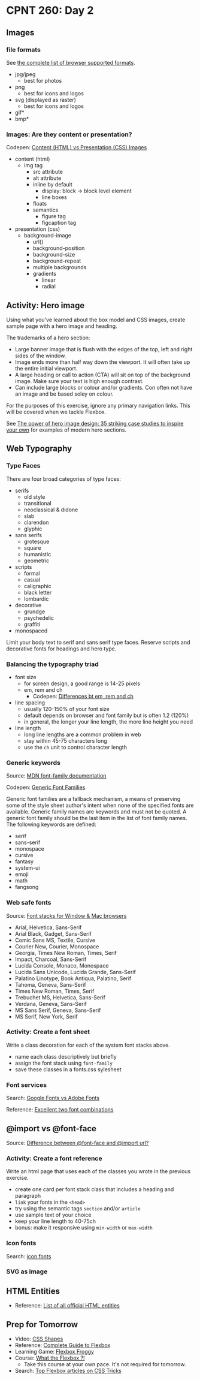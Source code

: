 # CPNT 260: Day 2
## Images
### file formats 
See [the complete list of browser supported formats](https://en.wikipedia.org/wiki/Comparison_of_web_browsers#Image_format_support).
- jpg/jpeg
  - best for photos
- png
  - best for icons and logos
- svg (displayed as raster)
  - best for icons and logos
- gif*
- bmp*

### Images: Are they content or presentation?
Codepen: [Content (HTML) vs Presentation (CSS) Images](https://codepen.io/acidtone/pen/LYEJQBo)
- content (html)
  - img tag
    - src attribute
    - alt attribute
    - inline by default
      - display: block -> block level element
      - line boxes
    - floats
    - semantics
      - figure tag
      - figcaption tag
- presentation (css)
  - background-image
    - url()
    - background-position
    - background-size
    - background-repeat
    - multiple backgrounds
    - gradients
      - linear
      - radial

## Activity: Hero image
Using what you've learned about the box model and CSS images, create sample page with a hero image and heading. 

The trademarks of a hero section:
- Large banner image that is flush with the edges of the top, left and right sides of the window.
- Image ends more than half way down the viewport. It will often take up the entire initial viewport.
- A large heading or call to action (CTA) will sit on top of the background image. Make sure your text is high enough contrast.
- Can include large blocks or colour and/or gradients. Con often not have an image and be based soley on colour.

For the purposes of this exercise, ignore any primary navigation links. This will be covered when we tackle Flexbox.

See [The power of hero image design: 35 striking case studies to inspire your own](https://www.canva.com/learn/hero-images/) for examples of modern hero sections.

## Web Typography
### Type Faces
There are four broad categories of type faces:
- serifs
  - old style
  - transitional
  - neoclassical & didone
  - slab
  - clarendon
  - glyphic
- sans serifs
  - grotesque
  - square
  - humanistic
  - geometric
- scripts
  - formal
  - casual
  - caligraphic
  - black letter
  - lombardic
- decorative
  - grundge
  - psychedelic
  - graffiti
- monospaced

Limit your body text to serif and sans serif type faces. Reserve scripts and decorative fonts for headings and hero type.

### Balancing the typography triad
- font size
  - for screen design, a good range is 14-25 pixels
  - em, rem and ch
    - Codepen: [Differences bt em, rem and ch](https://codepen.io/acidtone/pen/WNbgyQw)
- line spacing
  - usually 120-150% of your font size
  - default depends on browser and font family but is often 1.2 (120%)
  - in general, the longer your line length, the more line height you need
- line length 
  - long line lengths are a common problem in web
  - stay within 45-75 characters long
  - use the `ch` unit to control character length

### Generic keywords
Source: [MDN font-family documentation](https://developer.mozilla.org/en-US/docs/Web/CSS/font-family)

Codepen: [Generic Font Families](https://codepen.io/acidtone/pen/QWwVxmv)

Generic font families are a fallback mechanism, a means of preserving some of the style sheet author's intent when none of the specified fonts are available. Generic family names are keywords and must not be quoted. A generic font family should be the last item in the list of font family names. The following keywords are defined:
- serif
- sans-serif
- monospace
- cursive
- fantasy
- system-ui
- emoji
- math
- fangsong

### Web safe fonts
Source: [Font stacks for Window & Mac browsers](https://coderwall.com/p/57imrw/common-fonts-for-windows-mac)

- Arial, Helvetica, Sans-Serif
- Arial Black, Gadget, Sans-Serif
- Comic Sans MS, Textile, Cursive
- Courier New, Courier, Monospace
- Georgia, Times New Roman, Times, Serif
- Impact, Charcoal, Sans-Serif
- Lucida Console, Monaco, Monospace
- Lucida Sans Unicode, Lucida Grande, Sans-Serif
- Palatino Linotype, Book Antiqua, Palatino, Serif
- Tahoma, Geneva, Sans-Serif
- Times New Roman, Times, Serif
- Trebuchet MS, Helvetica, Sans-Serif
- Verdana, Geneva, Sans-Serif
- MS Sans Serif, Geneva, Sans-Serif
- MS Serif, New York, Serif

### Activity: Create a font sheet
Write a class decoration for each of the system font stacks above.
- name each class descriptively but briefly
- assign the font stack using `font-family`
- save these classes in a fonts.css sylesheet

### Font services
Search: [Google Fonts vs Adobe Fonts](https://www.google.com/search?q=fonts+google+vs+adobe&oq=fonts+google+vs+adobe)

Reference: [Excellent two font combinations](https://www.reliablepsd.com/ultimate-google-font-pairings/)

## @import vs @font-face
Source: [Difference between @font-face and @import url?](https://stackoverflow.com/questions/56141957/difference-between-font-face-and-import-url)

### Activity: Create a font reference
Write an html page that uses each of the classes you wrote in the previous exercise.
- create one card per font stack class that includes a heading and paragraph
- `link` your fonts in the `<head>`
- try using the semantic tags `section` and/or `article`
- use sample text of your choice
- keep your line length to 40-75ch
- bonus: make it responsive using `min-width` or `max-width`

### Icon fonts
Search: [icon fonts](https://www.google.com/search?q=icon+fonts)

### SVG as image

## HTML Entities
- Reference: [List of all official HTML entities](https://html.spec.whatwg.org/multipage/named-characters.html#named-character-references)

## Prep for Tomorrow
- Video: [CSS Shapes](https://youtu.be/pOB75oTNhw0)
- Reference: [Complete Guide to Flexbox](https://css-tricks.com/snippets/css/a-guide-to-flexbox/)
- Learning Game: [Flexbox Froggy](https://flexboxfroggy.com/)
- Course: [What the Flexbox ?!](https://flexbox.io/)
  - Take this course at your own pace. It's not required for tomorrow.
- Search: [Top Flexbox articles on CSS Tricks](https://css-tricks.com/?s=flex&orderby=relevance&post_type=post%2Cpage%2Cguide)